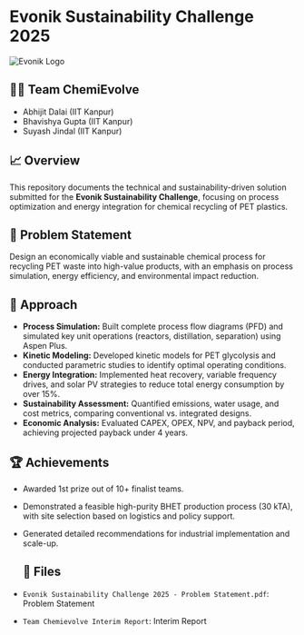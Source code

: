 # Evonik Sustainability Challenge 2025

![Evonik Logo](https://www.pharmaexcipients.com/wp-content/uploads/2021/03/Evonik-Logo-big-transparent.png)

## 🤜🤛 Team ChemiEvolve
- Abhijit Dalai (IIT Kanpur)
- Bhavishya Gupta (IIT Kanpur)
- Suyash Jindal (IIT Kanpur)

## 📈 Overview

This repository documents the technical and sustainability-driven solution submitted for the **Evonik Sustainability Challenge**, focusing on process optimization and energy integration for chemical recycling of PET plastics.

## 📝 Problem Statement

Design an economically viable and sustainable chemical process for recycling PET waste into high-value products, with an emphasis on process simulation, energy efficiency, and environmental impact reduction.

## 🎯 Approach

- **Process Simulation:** Built complete process flow diagrams (PFD) and simulated key unit operations (reactors, distillation, separation) using Aspen Plus.
- **Kinetic Modeling:** Developed kinetic models for PET glycolysis and conducted parametric studies to identify optimal operating conditions.
- **Energy Integration:** Implemented heat recovery, variable frequency drives, and solar PV strategies to reduce total energy consumption by over 15%.
- **Sustainability Assessment:** Quantified emissions, water usage, and cost metrics, comparing conventional vs. integrated designs.
- **Economic Analysis:** Evaluated CAPEX, OPEX, NPV, and payback period, achieving projected payback under 4 years.

## 🏆 Achievements

- Awarded 1st prize out of 10+ finalist teams.
- Demonstrated a feasible high-purity BHET production process (30 kTA), with site selection based on logistics and policy support.
- Generated detailed recommendations for industrial implementation and scale-up.

  ## 📂 Files

- `Evonik Sustainability Challenge 2025 - Problem Statement.pdf`: Problem Statement
- `Team Chemievolve Interim Report`: Interim Report

